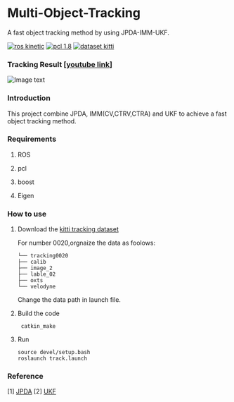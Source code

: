 # Multi-Object-Tracking
A fast object tracking method by using JPDA-IMM-UKF.

[![ros kinetic](https://img.shields.io/badge/ros-kinetic-brightgreen.svg)](http://wiki.ros.org/)  [![pcl 1.8](https://img.shields.io/badge/pcl-1.8-red.svg)](https://pointclouds.org/)  [![dataset kitti](https://img.shields.io/badge/dataset-kitti-blue.svg)](http://www.cvlibs.net/datasets/kitti/eval_tracking.php)


### Tracking Result  [[youtube link](https://www.youtube.com/watch?v=RxPtNZFFpqI&ab_channel=IntelligenceVehicle)]

![Image text](https://github.com/wangx1996/Multi-Object-Tracking/blob/main/result/viewer.gif)


### Introduction

This project combine JPDA, IMM(CV,CTRV,CTRA) and UKF to achieve a fast object tracking method.

### Requirements

1. ROS

2. pcl

3. boost

4. Eigen

### How to use

1. Download the [kitti tracking dataset](http://www.cvlibs.net/datasets/kitti/eval_tracking.php)

   For number 0020,orgnaize the data as foolows:
   
       └── tracking0020
       ├── calib
       ├── image_2
       ├── lable_02
       ├── oxts
       └── velodyne
       
   Change the data path in launch file.
   
   
2. Build the code

        catkin_make
    
3. Run
        
       source devel/setup.bash
       roslaunch track.launch
   
   
### Reference

[1] [JPDA](https://github.com/apennisi/jpdaf_tracking)
[2] [UKF](https://github.com/mithi/fusion-ukf)

